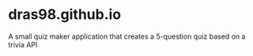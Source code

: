 # dras98.github.io
A small quiz maker application that creates a 5-question quiz based on a trivia API
